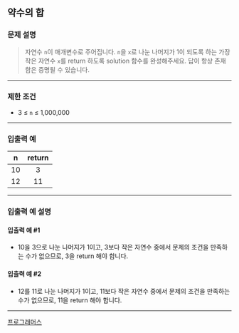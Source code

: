 ## 약수의 합


### 문제 설명
> 자연수 `n`이 매개변수로 주어집니다. 
> `n`을 `x`로 나눈 나머지가 1이 되도록 하는 가장 작은 자연수 `x`를 return 하도록 solution 함수를 완성해주세요. 
> 답이 항상 존재함은 증명될 수 있습니다.

---

### 제한 조건
* 3 ≤ `n` ≤ 1,000,000

---

### 입출력 예
| n  | return |
|:--:|:------:|
| 10 |   3    |
| 12 |   11   |
---

### 입출력 예 설명
#### 입출력 예 #1
* 10을 3으로 나눈 나머지가 1이고, 3보다 작은 자연수 중에서 문제의 조건을 만족하는 수가 없으므로, 3을 return 해야 합니다.
#### 입출력 예 #2
* 12를 11로 나눈 나머지가 1이고, 11보다 작은 자연수 중에서 문제의 조건을 만족하는 수가 없으므로, 11을 return 해야 합니다.

---

[프로그래머스](https://school.programmers.co.kr/learn/courses/30/lessons/87389)